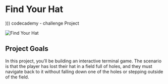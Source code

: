 # Find Your Hat
))) codecademy - challenge Project 

 ![Find Your Hat](https://content.codecademy.com/PRO/independent-practice-projects/find-your-hat/find-your-hat-demo.gif)

 ## Project Goals
 In this project, you’ll be building an interactive terminal game. The scenario is that the player has lost their hat in a field full of holes, and they must navigate back to it without falling down one of the holes or stepping outside of the field.
